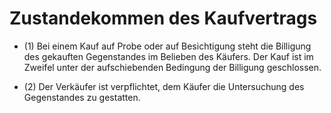 # Zustandekommen des Kaufvertrags

- (1) Bei einem Kauf auf Probe oder auf Besichtigung steht die Billigung des gekauften Gegenstandes im Belieben des Käufers. Der Kauf ist im Zweifel unter der aufschiebenden Bedingung der Billigung geschlossen.

- (2) Der Verkäufer ist verpflichtet, dem Käufer die Untersuchung des Gegenstandes zu gestatten.

